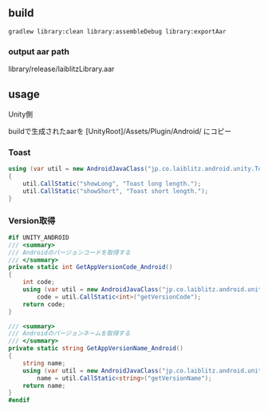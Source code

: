 ## build

```
gradlew library:clean library:assembleDebug library:exportAar
```

### output aar path

library/release/laiblitzLibrary.aar

## usage

Unity側

buildで生成されたaarを [UnityRoot]/Assets/Plugin/Android/ にコピー

### Toast

```csharp
using (var util = new AndroidJavaClass("jp.co.laiblitz.android.unity.ToastUtil"))
{
    util.CallStatic("showLong", "Toast long length.");
    util.CallStatic("showShort", "Toast short length.");
}
```

### Version取得

```csharp
#if UNITY_ANDROID
/// <summary>
/// Androidのバージョンコードを取得する
/// </summary>
private static int GetAppVersionCode_Android()
{
    int code;
    using (var util = new AndroidJavaClass("jp.co.laiblitz.android.unity.PackageInfoUtil"))
        code = util.CallStatic<int>("getVersionCode");
    return code;
}

/// <summary>
/// Androidのバージョンネームを取得する
/// </summary>
private static string GetAppVersionName_Android()
{
    string name;
    using (var util = new AndroidJavaClass("jp.co.laiblitz.android.unity.PackageInfoUtil"))
        name = util.CallStatic<string>("getVersionName");
    return name;
}
#endif
```
